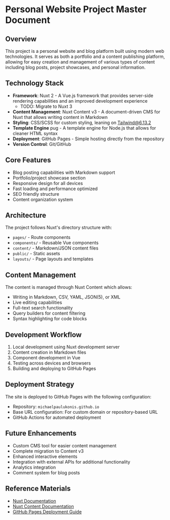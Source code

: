 # Personal Website Project Master Document

## Overview
This project is a personal website and blog platform built using modern web technologies. It serves as both a portfolio and a content publishing platform, allowing for easy creation and management of various types of content including blog posts, project showcases, and personal information.

## Technology Stack
- **Framework**: Nuxt 2 - A Vue.js framework that provides server-side rendering capabilities and an improved development experience
  - TODO: Migrate to Nuxt 3
- **Content Management**: Nuxt Content v3 - A document-driven CMS for Nuxt that allows writing content in Markdown
- **Styling**: CSS/SCSS for custom styling, leaning on Tailwind@6.13.2
- **Template Engine** pug - A template engine for Node.js that allows for cleaner HTML syntax
- **Deployment**: GitHub Pages - Simple hosting directly from the repository
- **Version Control**: Git/GitHub

## Core Features
- Blog posting capabilities with Markdown support
- Portfolio/project showcase section
- Responsive design for all devices
- Fast loading and performance optimized
- SEO friendly structure
- Content organization system

## Architecture
The project follows Nuxt's directory structure with:
- `pages/` - Route components
- `components/` - Reusable Vue components
- `content/` - Markdown/JSON content files
- `public/` - Static assets
- `layouts/` - Page layouts and templates

## Content Management
The content is managed through Nuxt Content which allows:
- Writing in Markdown, CSV, YAML, JSON(5), or XML
- Live editing capabilities
- Full-text search functionality
- Query builders for content filtering
- Syntax highlighting for code blocks

## Development Workflow
1. Local development using Nuxt development server
2. Content creation in Markdown files
3. Component development in Vue
4. Testing across devices and browsers
5. Building and deploying to GitHub Pages

## Deployment Strategy
The site is deployed to GitHub Pages with the following configuration:
- Repository: `michaelpaulukonis.github.io`
- Base URL configuration: For custom domain or repository-based URL
- GitHub Actions for automated deployment

## Future Enhancements
- Custom CMS tool for easier content management
- Complete migration to Content v3
- Enhanced interactive elements
- Integration with external APIs for additional functionality
- Analytics integration
- Comment system for blog posts

## Reference Materials
- [Nuxt Documentation](https://nuxt.com/docs)
- [Nuxt Content Documentation](https://content.nuxtjs.org/)
- [GitHub Pages Deployment Guide](https://nuxt.com/deploy/github-pages)
